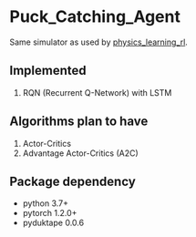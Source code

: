 # Puck_Catching_Agent

Same simulator as used by [physics_learning_rl][physics_learning_rl].

  [physics_learning_rl]: https://github.com/mingxuanM/physics_learning_rl

## Implemented
1. RQN (Recurrent Q-Network) with LSTM

## Algorithms plan to have
1. Actor-Critics
2. Advantage Actor-Critics (A2C)

## Package dependency
* python 3.7+
* pytorch 1.2.0+
* pyduktape 0.0.6
